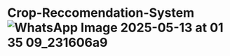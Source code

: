 # Crop-Reccomendation-System ![WhatsApp Image 2025-05-13 at 01 35 09_231606a9](https://github.com/user-attachments/assets/e37886fb-b486-4674-8b90-648b8290d3de)
